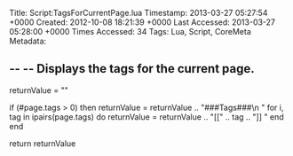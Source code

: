 Title: Script:TagsForCurrentPage.lua
Timestamp: 2013-03-27 05:27:54 +0000
Created: 2012-10-08 18:21:39 +0000
Last Accessed: 2013-03-27 05:28:00 +0000
Times Accessed: 34
Tags: Lua, Script, CoreMeta
Metadata: 

--
-- Displays the tags for the current page.
--
returnValue = ""

if (#page.tags > 0) then
  returnValue = returnValue .. "###Tags###\n "
  for i, tag in ipairs(page.tags) do
    returnValue = returnValue .. "[[" .. tag .. "]] "
  end
end

return returnValue